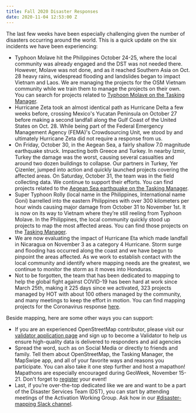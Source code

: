 ```yaml
---
title: Fall 2020 Disaster Responses
date: 2020-11-04 12:53:00 Z
---
```


The last few weeks have been especially challenging given the number of disasters occurring around the world. This is a quick update on the six incidents we have been experiencing: 
* Typhoon Molave hit the Philippines October 24-25, where the local community was already engaged and the DST was not needed there. However, Molave was not done, and as it reached Southern Asia on Oct. 28 heavy rains, widespread flooding and landslides began to impact Vietnam and Laos. We are managing the projects for the OSM Vietnam community while we train them to manage the projects on their own. You can search for projects related to [Typhoon Molave on the Tasking Manager](https://tasks.hotosm.org/explore?text=Molave). 
* Hurricane Zeta took an almost identical path as Hurricane Delta a few weeks before, crossing Mexico's Yucatan Peninsula on October 27 before making a second landfall along the Gulf Coast of the United States on Oct. 28. While being part of the Federal Emergency Management Agency (FEMA)'s Crowdsourcing Unit, we stood by and ultimately Hurricane Zeta did not require a response from us.
* On Friday, October 30, in the Aegean Sea, a fairly shallow 7.0 magnitude earthquake struck. Impacting both Greece and Turkey. In nearby Izmir, Turkey the damage was the worst, causing several casualties and around two dozen buildings to collapse. Our partners in Turkey, Yer Çizenler, jumped into action and quickly launched projects covering the affected areas. On Saturday, October 31, the team was in the field collecting data. We continue to support their efforts. You can find projects related to the [Aegean Sea earthquake on the Tasking Manager](https://tasks.hotosm.org/explore?text=Izmir). 
* Super Typhoon Rolly (local name in the Philippines, International name Goni) barrelled into the eastern Philippines with over 300 kilometers per hour winds causing major damage from October 31 to November 1st. It is now on its way to Vietnam where they’re still reeling from Typhoon Molave. In the Philippines, the local community quickly stood up projects to map the most affected areas. You can find those projects on the [Tasking Manager](https://tasks.hotosm.org/explore?text=RollyPH). 
* We are now evaluating the impact of Hurricane Eta which made landfall in Nicaragua on November 3 as a category 4 Hurricane. Storm surge and flooding has occurred along the coast and we have begun to pinpoint the areas affected. As we work to establish contact with the local community and identify where mapping needs are the greatest, we continue to monitor the storm as it moves into Honduras.
* Not to be forgotten, the team that has been dedicated to mapping to help the global fight against COVID-19 has been hard at work since March 25th, making it 225 days since we activated, 323 projects managed by HOT with about 100 others managed by the community, and many meetings to keep the effort in motion. You can find mapping projects for the Coronavirus response [here](https://tasks.hotosm.org/explore?text=covid). 

Beside mapping, here are some other ways you can support:
* If you are an experienced OpenStreetMap contributor, please visit our [validator application page](https://bit.ly/HOTValidators) and sign up to become a Validator to help us ensure high-quality data is delivered to responders and aid agencies
* Spread the word, such as on Social Media or directly to friends and family. Tell them about OpenStreetMap, the Tasking Manager, the MapSwipe app, and all of your favorite ways and reasons you participate. You can also take it one step further and host a mapathon! Mapathons are especially encouraged during GeoWeek, November 15-21. Don't forget to [register](https://docs.google.com/forms/d/e/1FAIpQLSd0o_FrsoGlpqKlG9q1WumFV8sW8P9yhH4Udln_1fQbYjXn9A/viewform) your event!
* Last, if you’re over-the-top dedicated like we are and want to be a part of the Disaster Services Team (DST), you can start by attending meetings of the Activation Working Group. Ask how in our [#disaster-mapping Slack channel](https://slack.hotosm.org).